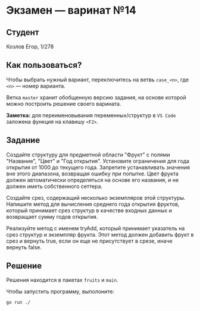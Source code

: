 # Экзамен &mdash; варинат №14
## Студент
Козлов Егор, 1/278

## Как пользоваться?
Чтобы выбрать нужный вариант, переключитесь на ветвь `case_<n>`, где `<n>` &mdash; номер варианта. 

Ветка `master` хранит обобщенную версию задания, на основе которой можно построить решение своего варината.

**Заметка:** для переименовывания переменных/структур в `VS Code` заложена функция на клавишу `<F2>`.

## Задание

Создайте структуру для предметной области "Фрукт" с полями "Название", "Цвет" и "Год открытия". Установите ограничения для года открытия от 1000 до текущего года. Запретите устанавливать значения вне этого диапазона, возвращая ошибку при попытке. Цвет фрукта должен автоматически определяться на основе его названия, и не должен иметь собственного сеттера.

Создайте срез, содержащий несколько экземпляров этой структуры. Напишите метод для вычисления среднего года открытия фруктов, который принимает срез структур в качестве входных данных и возвращает сумму годов открытия.

Реализуйте метод с именем tryAdd, который принимает указатель на срез структур и экземпляр фрукта. Этот метод должен добавить фрукт в срез и вернуть true, если он еще не присутствует в срезе, иначе вернуть false.

## Решение
Решения находится в пакетах `fruits` и `main`.

Чтобы запустить программу, выполоните:
```sh
go run ./
```
